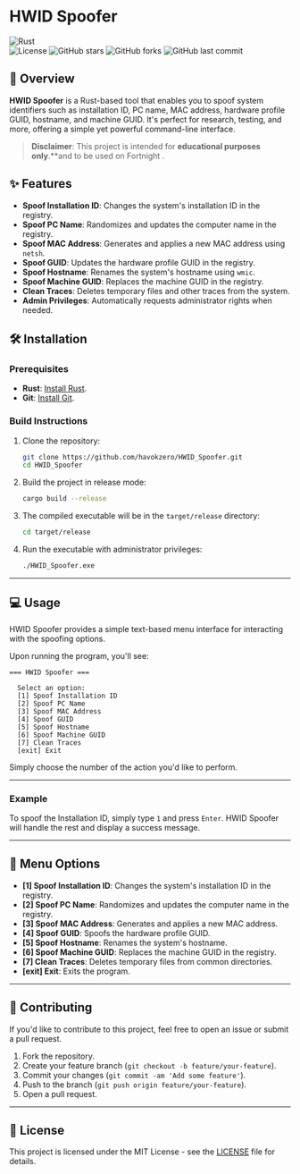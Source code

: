 # HWID Spoofer

![Rust](https://img.shields.io/badge/Rust-1.81.0-orange?style=flat-square&logo=rust)  
![License](https://img.shields.io/badge/license-MIT-green)
![GitHub stars](https://img.shields.io/github/stars/havokzero/HWID_Spoofer?style=flat-square)
![GitHub forks](https://img.shields.io/github/forks/havokzero/HWID_Spoofer?style=flat-square)
![GitHub last commit](https://img.shields.io/github/last-commit/havokzero/HWID_Spoofer?style=flat-square)

## 🚀 Overview

**HWID Spoofer** is a Rust-based tool that enables you to spoof system identifiers such as installation ID, PC name, MAC address, hardware profile GUID, hostname, and machine GUID. It's perfect for research, testing, and more, offering a simple yet powerful command-line interface.

> **Disclaimer**: This project is intended for **educational purposes only**.**and to be used on Fortnight .

## ✨ Features

- **Spoof Installation ID**: Changes the system's installation ID in the registry.
- **Spoof PC Name**: Randomizes and updates the computer name in the registry.
- **Spoof MAC Address**: Generates and applies a new MAC address using `netsh`.
- **Spoof GUID**: Updates the hardware profile GUID in the registry.
- **Spoof Hostname**: Renames the system's hostname using `wmic`.
- **Spoof Machine GUID**: Replaces the machine GUID in the registry.
- **Clean Traces**: Deletes temporary files and other traces from the system.
- **Admin Privileges**: Automatically requests administrator rights when needed.

## 🛠️ Installation

### Prerequisites

- **Rust**: [Install Rust](https://www.rust-lang.org/tools/install).
- **Git**: [Install Git](https://git-scm.com).

### Build Instructions

1. Clone the repository:

    ```bash
    git clone https://github.com/havokzero/HWID_Spoofer.git  
    cd HWID_Spoofer
    ```

2. Build the project in release mode:

    ```bash
    cargo build --release
    ```

3. The compiled executable will be in the `target/release` directory:

    ```bash
    cd target/release
    ```

4. Run the executable with administrator privileges:

    ```bash
    ./HWID_Spoofer.exe
    ```

---

## 💻 Usage

HWID Spoofer provides a simple text-based menu interface for interacting with the spoofing options.

Upon running the program, you'll see:

```
=== HWID Spoofer ===

  Select an option:
  [1] Spoof Installation ID
  [2] Spoof PC Name
  [3] Spoof MAC Address
  [4] Spoof GUID
  [5] Spoof Hostname
  [6] Spoof Machine GUID
  [7] Clean Traces
  [exit] Exit
```

Simply choose the number of the action you'd like to perform.

---

### Example

To spoof the Installation ID, simply type `1` and press `Enter`. HWID Spoofer will handle the rest and display a success message.

---

## 🧰 Menu Options

- **[1] Spoof Installation ID**: Changes the system's installation ID in the registry.
- **[2] Spoof PC Name**: Randomizes and updates the computer name in the registry.
- **[3] Spoof MAC Address**: Generates and applies a new MAC address.
- **[4] Spoof GUID**: Spoofs the hardware profile GUID.
- **[5] Spoof Hostname**: Renames the system's hostname.
- **[6] Spoof Machine GUID**: Replaces the machine GUID in the registry.
- **[7] Clean Traces**: Deletes temporary files from common directories.
- **[exit] Exit**: Exits the program.

---

## 🤝 Contributing

If you'd like to contribute to this project, feel free to open an issue or submit a pull request.

1. Fork the repository.
2. Create your feature branch (`git checkout -b feature/your-feature`).
3. Commit your changes (`git commit -am 'Add some feature'`).
4. Push to the branch (`git push origin feature/your-feature`).
5. Open a pull request.

---

## 📜 License

This project is licensed under the MIT License - see the [LICENSE](LICENSE) file for details.
